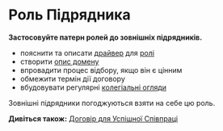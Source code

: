 # Роль Підрядника

<summary>
<strong>Застосовуйте патерн ролей до зовнішніх підрядників.</strong>
</summary>

- пояснити та описати [драйвер](glossary:organizational-driver) для [ролі](section:role)
- створити [опис домену](section:clarify-and-develop-domains)
- впровадити процес відбору, якщо він є цінним
- обмежити термін дії договору
- вбудовувати регулярні [колегіальні огляди](section:peer-review)

Зовнішні підрядники погоджуються взяти на себе цю роль.

**Дивіться також:** [Договір для Успішної Співпраці](section:contract-for-successful-collaboration)